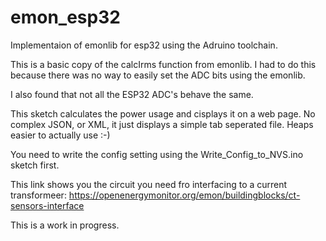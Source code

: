 # emon_esp32
Implementaion of emonlib for esp32 using the Adruino toolchain.

This is a basic copy of the calcIrms function from emonlib.  I had to do this because there was no way to easily set the ADC bits using the emonlib.

I also found that not all the ESP32 ADC's behave the same.

This sketch calculates the power usage and cisplays it on a web page.  No complex JSON, or XML, it just displays a simple tab seperated file.  Heaps easier to actually use  :-)

You need to write the config setting using the Write_Config_to_NVS.ino sketch first.  

This link shows you the circuit you need fro interfacing to a current transformeer:  https://openenergymonitor.org/emon/buildingblocks/ct-sensors-interface

This is a work in progress.


